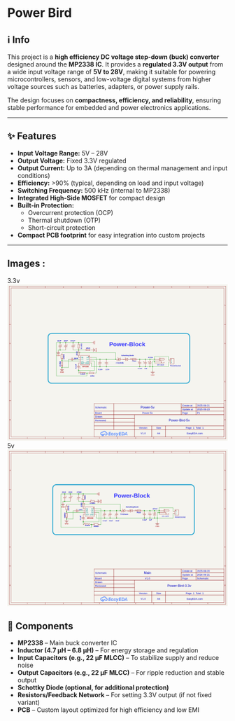 # Power Bird

## ℹ️ Info  
This project is a **high efficiency DC voltage step-down (buck) converter** designed around the **MP2338 IC**. It provides a **regulated 3.3V output** from a wide input voltage range of **5V to 28V**, making it suitable for powering microcontrollers, sensors, and low-voltage digital systems from higher voltage sources such as batteries, adapters, or power supply rails.  

The design focuses on **compactness, efficiency, and reliability**, ensuring stable performance for embedded and power electronics applications.  

---

## ✨ Features  
- **Input Voltage Range:** 5V – 28V  
- **Output Voltage:** Fixed 3.3V regulated  
- **Output Current:** Up to 3A (depending on thermal management and input conditions)  
- **Efficiency:** >90% (typical, depending on load and input voltage)  
- **Switching Frequency:** 500 kHz (internal to MP2338)  
- **Integrated High-Side MOSFET** for compact design  
- **Built-in Protection:**  
  - Overcurrent protection (OCP)  
  - Thermal shutdown (OTP)  
  - Short-circuit protection  
- **Compact PCB footprint** for easy integration into custom projects  

---
## Images :
3.3v
<img src="SCH_Power-5v_1-P1_2025-10-01.png"/>
5v
<img src="SCH_Main_1-Schematic_2025-10-01.png"/>
## 🔧 Components  
- **MP2338** – Main buck converter IC  
- **Inductor (4.7 µH – 6.8 µH)** – For energy storage and regulation  
- **Input Capacitors (e.g., 22 µF MLCC)** – To stabilize supply and reduce noise  
- **Output Capacitors (e.g., 22 µF MLCC)** – For ripple reduction and stable output  
- **Schottky Diode (optional, for additional protection)**  
- **Resistors/Feedback Network** – For setting 3.3V output (if not fixed variant)  
- **PCB** – Custom layout optimized for high efficiency and low EMI  
